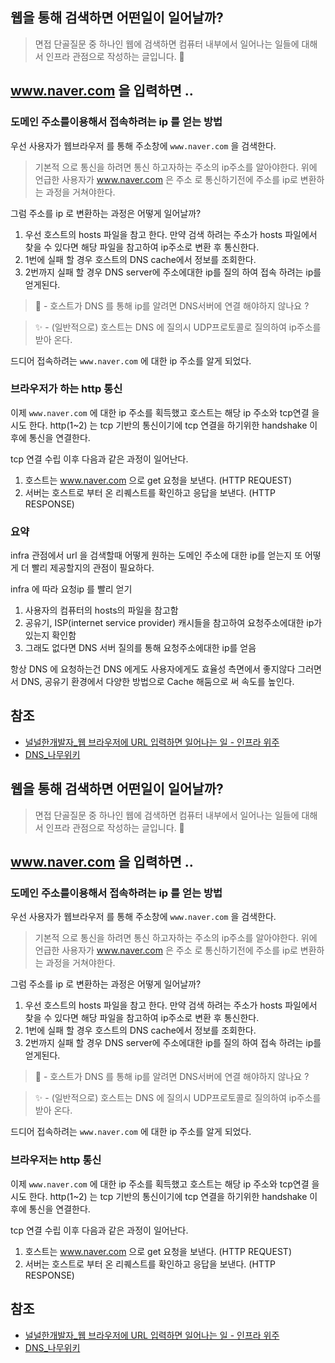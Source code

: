 ## 웹을 통해 검색하면 어떤일이 일어날까?
> 면접 단골질문 중 하나인 웹에 검색하면 컴퓨터 내부에서 일어나는 일들에 대해서 인프라 관점으로 작성하는 글입니다. 🤔

## www.naver.com 을 입력하면 ..

### 도메인 주소를이용해서 접속하려는 ip 를 얻는 방법
우선 사용자가 웹브라우저 를 통해 주소창에 `www.naver.com` 을 검색한다.

> 기본적 으로 통신을 하려면 통신 하고자하는 주소의 ip주소를 알아야한다. 위에 언급한 
사용자가 www.naver.com 은 주소 로 통신하기전에 주소를 ip로 변환하는 과정을 거쳐야한다.

그럼 주소를 ip 로 변환하는 과정은 어떻게 일어날까?

1. 우선 호스트의 hosts 파일을 참고 한다. 만약 검색 하려는 주소가 hosts 파일에서 찾을 수 있다면 해당 파일을 참고하여 ip주소로 변환 후 통신한다.
2. 1번에 실패 할 경우 호스트의 DNS cache에서 정보를 조회한다.
3. 2번까지 실패 할 경우 DNS server에 주소에대한 ip를 질의 하여 접속 하려는 ip를 얻게된다.

> 🤔 - 호스트가 DNS 를 통해 ip를 알려면 DNS서버에 연결 해야하지 않나요 ? 
  
> ✨ - (일반적으로) 호스트는 DNS 에 질의시 UDP프로토콜로 질의하여 ip주소를 받아 온다.

드디어 접속하려는 `www.naver.com` 에 대한 ip 주소를 알게 되었다.

### 브라우저가 하는 http 통신

이제 `www.naver.com` 에 대한 ip 주소를 획득했고 호스트는 해당 ip 주소와 tcp연결 을 시도 한다. http(1~2) 는 tcp 기반의 통신이기에 tcp 연결을 하기위한 handshake 이후에 통신을 연결한다.

tcp 연결 수립 이후 다음과 같은 과정이 일어난다.

1. 호스트는 www.naver.com 으로 get 요청을 보낸다. (HTTP REQUEST)
2. 서버는 호스트로 부터 온 리퀘스트를 확인하고 응답을 보낸다. (HTTP RESPONSE)

### 요약

infra 관점에서 url 을 검색할때 어떻게 원하는 도메인 주소에 대한 ip를 얻는지 또 어떻게 더 빨리 제공할지의 관점이 필요하다.

infra 에 따라 요청ip 를 빨리 얻기

1. 사용자의 컴퓨터의 hosts의 파일을 참고함
2. 공유기, ISP(internet service provider) 캐시들을 참고하여 요청주소에대한 ip가 있는지 확인함
3. 그래도 없다면 DNS 서버 질의를 통해 요청주소에대한 ip를 얻음

항상 DNS 에 요청하는건 DNS 에게도 사용자에게도 효율성 측면에서 좋지않다 그러면서 DNS, 공유기 환경에서 다양한 방법으로 Cache 해둠으로 써 속도를 높인다.

## 참조
- [널널한개발자_웹 브라우저에 URL 입력하면 일어나는 일 - 인프라 위주](https://www.youtube.com/watch?v=GAyZ_QgYYYo&t=236s)
- [DNS_나무위키](https://namu.wiki/w/DNS)
## 웹을 통해 검색하면 어떤일이 일어날까?
> 면접 단골질문 중 하나인 웹에 검색하면 컴퓨터 내부에서 일어나는 일들에 대해서 인프라 관점으로 작성하는 글입니다. 🤔

## www.naver.com 을 입력하면 ..

### 도메인 주소를이용해서 접속하려는 ip 를 얻는 방법
우선 사용자가 웹브라우저 를 통해 주소창에 `www.naver.com` 을 검색한다.

> 기본적 으로 통신을 하려면 통신 하고자하는 주소의 ip주소를 알아야한다. 위에 언급한 
사용자가 www.naver.com 은 주소 로 통신하기전에 주소를 ip로 변환하는 과정을 거쳐야한다.

그럼 주소를 ip 로 변환하는 과정은 어떻게 일어날까?

1. 우선 호스트의 hosts 파일을 참고 한다. 만약 검색 하려는 주소가 hosts 파일에서 찾을 수 있다면 해당 파일을 참고하여 ip주소로 변환 후 통신한다.
2. 1번에 실패 할 경우 호스트의 DNS cache에서 정보를 조회한다.
3. 2번까지 실패 할 경우 DNS server에 주소에대한 ip를 질의 하여 접속 하려는 ip를 얻게된다.

> 🤔 - 호스트가 DNS 를 통해 ip를 알려면 DNS서버에 연결 해야하지 않나요 ? 
  
> ✨ - (일반적으로) 호스트는 DNS 에 질의시 UDP프로토콜로 질의하여 ip주소를 받아 온다.

드디어 접속하려는 `www.naver.com` 에 대한 ip 주소를 알게 되었다.

### 브라우저는 http 통신 

이제 `www.naver.com` 에 대한 ip 주소를 획득했고 호스트는 해당 ip 주소와 tcp연결 을 시도 한다. http(1~2) 는 tcp 기반의 통신이기에 tcp 연결을 하기위한 handshake 이후에 통신을 연결한다.

tcp 연결 수립 이후 다음과 같은 과정이 일어난다.

1. 호스트는 www.naver.com 으로 get 요청을 보낸다. (HTTP REQUEST)
2. 서버는 호스트로 부터 온 리퀘스트를 확인하고 응답을 보낸다. (HTTP RESPONSE)


## 참조
- [널널한개발자_웹 브라우저에 URL 입력하면 일어나는 일 - 인프라 위주](https://www.youtube.com/watch?v=GAyZ_QgYYYo&t=236s)
- [DNS_나무위키](https://namu.wiki/w/DNS)